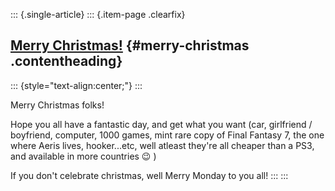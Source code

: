 ::: {.single-article}
::: {.item-page .clearfix}
## [Merry Christmas!](/153-merry-christmas-2006.html) {#merry-christmas .contentheading}

::: {style="text-align:center;"}
:::

Merry Christmas folks!

Hope you all have a fantastic day, and get what you want (car,
girlfriend / boyfriend, computer, 1000 games, mint rare copy of Final
Fantasy 7, the one where Aeris lives, hooker...etc, well atleast
they're all cheaper than a PS3, and available in more countries
😉 )

If you don't celebrate christmas, well Merry Monday to you all!
:::
:::
